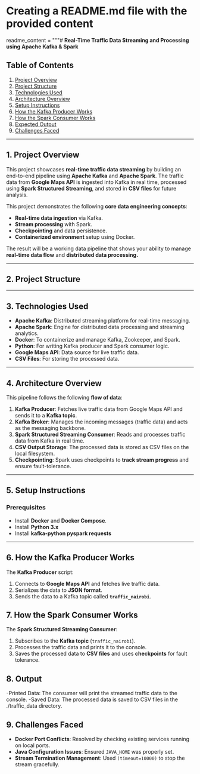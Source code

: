 # Creating a README.md file with the provided content

readme_content = """# **Real-Time Traffic Data Streaming and Processing using Apache Kafka & Spark**

## **Table of Contents**
1. [Project Overview](#1-project-overview)  
2. [Project Structure](#2-project-structure)  
3. [Technologies Used](#3-technologies-used)  
4. [Architecture Overview](#4-architecture-overview)  
5. [Setup Instructions](#5-setup-instructions)  
6. [How the Kafka Producer Works](#6-how-the-kafka-producer-works)  
7. [How the Spark Consumer Works](#7-how-the-spark-consumer-works)  
8. [Expected Output](#8-expected-output)  
9. [Challenges Faced](#9-challenges-faced)    

---

## **1. Project Overview**
This project showcases **real-time traffic data streaming** by building an end-to-end pipeline using **Apache Kafka** and **Apache Spark**. The traffic data from **Google Maps API** is ingested into Kafka in real time, processed using **Spark Structured Streaming**, and stored in **CSV files** for future analysis.

This project demonstrates the following **core data engineering concepts**:
- **Real-time data ingestion** via Kafka.
- **Stream processing** with Spark.
- **Checkpointing** and data persistence.
- **Containerized environment** setup using Docker.

The result will be a working data pipeline that shows your ability to manage **real-time data flow** and **distributed data processing.**

---

## **2. Project Structure**

---

## **3. Technologies Used**
- **Apache Kafka**: Distributed streaming platform for real-time messaging.
- **Apache Spark**: Engine for distributed data processing and streaming analytics.
- **Docker**: To containerize and manage Kafka, Zookeeper, and Spark.
- **Python**: For writing Kafka producer and Spark consumer logic.
- **Google Maps API**: Data source for live traffic data.
- **CSV Files**: For storing the processed data.

---

## **4. Architecture Overview**
This pipeline follows the following **flow of data**:  

1. **Kafka Producer**: Fetches live traffic data from Google Maps API and sends it to a **Kafka topic**.  
2. **Kafka Broker**: Manages the incoming messages (traffic data) and acts as the messaging backbone.
3. **Spark Structured Streaming Consumer**: Reads and processes traffic data from Kafka in real time.  
4. **CSV Output Storage**: The processed data is stored as CSV files on the local filesystem.  
5. **Checkpointing**: Spark uses checkpoints to **track stream progress** and ensure fault-tolerance. 

---

## **5. Setup Instructions**

### **Prerequisites**
- Install **Docker** and **Docker Compose**.  
- Install **Python 3.x** 
- Install **kafka-python pyspark requests**

---

## **6. How the Kafka Producer Works**
The **Kafka Producer** script:
1. Connects to **Google Maps API** and fetches live traffic data.
2. Serializes the data to **JSON format**.
3. Sends the data to a Kafka topic called **`traffic_nairobi`**.

## **7. How the Spark Consumer Works**
The **Spark Structured Streaming Consumer**:
1. Subscribes to the **Kafka topic** (`traffic_nairobi`).
2. Processes the traffic data and prints it to the console.
3. Saves the processed data to **CSV files** and uses **checkpoints** for fault tolerance.

## **8. Output**
-Printed Data: The consumer will print the streamed traffic data to the console.
-Saved Data: The processed data is saved to CSV files in the ./traffic_data directory.


## **9. Challenges Faced**
- **Docker Port Conflicts**: Resolved by checking existing services running on local ports.
- **Java Configuration Issues**: Ensured `JAVA_HOME` was properly set.
- **Stream Termination Management**: Used `(timeout=10000)` to stop the stream gracefully.
